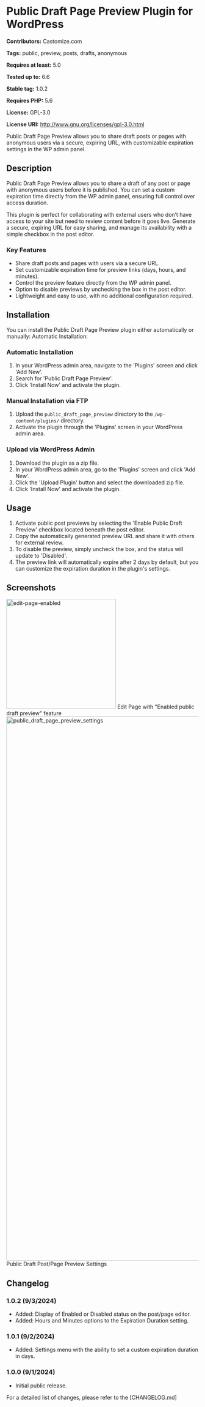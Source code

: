 # Public Draft Page Preview Plugin for WordPress #
**Contributors:** Castomize.com  

**Tags:** public, preview, posts, drafts, anonymous  

**Requires at least:** 5.0  

**Tested up to:** 6.6  

**Stable tag:** 1.0.2  

**Requires PHP:** 5.6  

**License:** GPL-3.0

**License URI:** http://www.gnu.org/licenses/gpl-3.0.html

Public Draft Page Preview allows you to share draft posts or pages with anonymous users via a secure, expiring URL, with customizable expiration settings in the WP admin panel.

## Description

Public Draft Page Preview allows you to share a draft of any post or page with anonymous users before it is published. You can set a custom expiration time directly from the WP admin panel, ensuring full control over access duration.

This plugin is perfect for collaborating with external users who don’t have access to your site but need to review content before it goes live. Generate a secure, expiring URL for easy sharing, and manage its availability with a simple checkbox in the post editor.

### Key Features
- Share draft posts and pages with users via a secure URL.
- Set customizable expiration time for preview links (days, hours, and minutes).
- Control the preview feature directly from the WP admin panel.
- Option to disable previews by unchecking the box in the post editor.
- Lightweight and easy to use, with no additional configuration required.

## Installation

You can install the Public Draft Page Preview plugin either automatically or manually:
Automatic Installation:

### Automatic Installation
1. In your WordPress admin area, navigate to the 'Plugins' screen and click 'Add New'.
2. Search for 'Public Draft Page Preview'.
3. Click 'Install Now' and activate the plugin.

### Manual Installation via FTP
1. Upload the `public_draft_page_preview` directory to the `/wp-content/plugins/` directory.
2. Activate the plugin through the 'Plugins' screen in your WordPress admin area.

### Upload via WordPress Admin
1. Download the plugin as a zip file.
2. In your WordPress admin area, go to the 'Plugins' screen and click 'Add New'.
3. Click the 'Upload Plugin' button and select the downloaded zip file.
4. Click 'Install Now' and activate the plugin.


## Usage

1. Activate public post previews by selecting the 'Enable Public Draft Preview' checkbox located beneath the post editor.
2. Copy the automatically generated preview URL and share it with others for external review.
3. To disable the preview, simply uncheck the box, and the status will update to 'Disabled'.
4. The preview link will automatically expire after 2 days by default, but you can customize the expiration duration in the plugin's settings.

## Screenshots
<img width="287" alt="edit-page-enabled" src="https://github.com/user-attachments/assets/3d7a71a4-cdb3-4467-a923-5a2046ed93ce">
Edit Page with "Enabled public draft preview" feature

<img width="1422" alt="public_draft_page_preview_settings" src="https://github.com/user-attachments/assets/3e1f7ce5-ee1d-4922-9d17-1d8df30ece1f">
Public Draft Post/Page Preview Settings

## Changelog

### 1.0.2 (9/3/2024)
- Added: Display of Enabled or Disabled status on the post/page editor.
- Added: Hours and Minutes options to the Expiration Duration setting.

### 1.0.1 (9/2/2024)
- Added: Settings menu with the ability to set a custom expiration duration in days.

### 1.0.0 (9/1/2024)
- Initial public release.

For a detailed list of changes, please refer to the [CHANGELOG.md]

